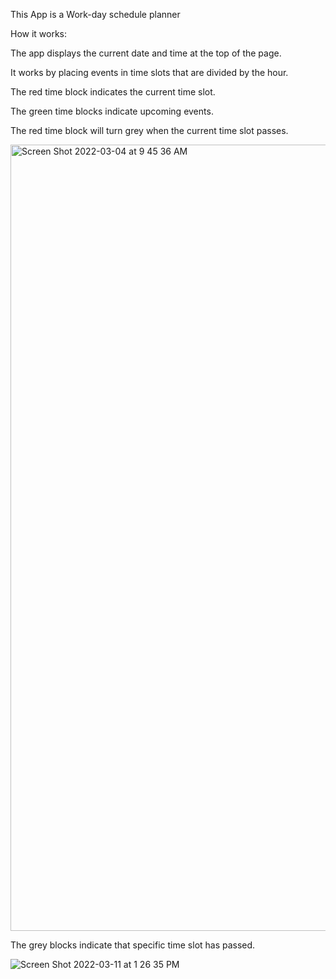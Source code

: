 This App is a Work-day schedule planner



How it works:

The app displays the current date and time at the top of the page. 

It works by placing events in time slots that are divided by the hour. 

The red time block indicates the current time slot. 

The green time blocks indicate upcoming events.

The red time block will turn grey when the current time slot passes.

<img width="1258" alt="Screen Shot 2022-03-04 at 9 45 36 AM" src="https://user-images.githubusercontent.com/93229460/156785101-a55c7aca-7534-4b52-97af-22612dec2f06.png">

The grey blocks indicate that specific time slot has passed. 

![Screen Shot 2022-03-11 at 1 26 35 PM](https://user-images.githubusercontent.com/93229460/157929233-f52e8034-648c-4a9f-82a1-866365628027.png)
